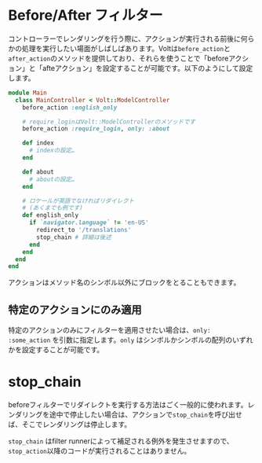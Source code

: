 # Before/After フィルター

コントローラーでレンダリングを行う際に、アクションが実行される前後に何らかの処理を実行したい場面がしばしばあります。Voltは```before_action```と```after_action```のメソッドを提供しており、それらを使うことで「beforeアクション」と「afteアクション」を設定することが可能です。以下のようにして設定します。

```ruby
module Main
  class MainController < Volt::ModelController
    before_action :english_only

    # require_loginはVolt::ModelControllerのメソッドです
    before_action :require_login, only: :about

    def index
      # indexの設定…
    end

    def about
      # aboutの設定…
    end

    # ロケールが英語でなければリダイレクト
    # (あくまでも例です)
    def english_only
      if `navigator.language` != 'en-US'
        redirect_to '/translations'
        stop_chain # 詳細は後述
      end
    end
  end
end
```

アクションはメソッド名のシンボル以外にブロックをとることもできます。

## 特定のアクションにのみ適用

特定のアクションのみにフィルターを適用させたい場合は、```only: :some_action``` を引数に指定します。```only``` はシンボルかシンボルの配列のいずれかを設定することが可能です。

# stop_chain

beforeフィルターでリダイレクトを実行する方法はごく一般的に使われます。レンダリングを途中で停止したい場合は、アクションで```stop_chain```を呼び出せば、そこでレンダリングは停止します。

```stop_chain``` はfilter runnerによって補足される例外を発生させますので、```stop_action```以降のコードが実行されることはありません。
